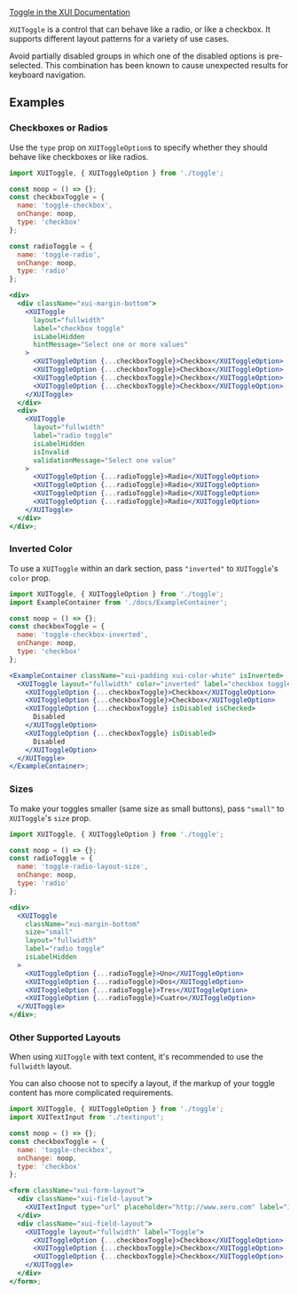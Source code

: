 <div class="xui-margin-vertical">
	<a href="../section-building-blocks-controls-toggle.html" isDocLink>Toggle in the XUI Documentation</a>
</div>

`XUIToggle` is a control that can behave like a radio, or like a checkbox. It supports different layout patterns for a variety of use cases.

Avoid partially disabled groups in which one of the disabled options is pre-selected. This combination has been known to cause unexpected results for keyboard navigation.

## Examples

### Checkboxes or Radios

Use the `type` prop on `XUIToggleOption`s to specify whether they should behave like checkboxes or like radios.

```jsx harmony
import XUIToggle, { XUIToggleOption } from './toggle';

const noop = () => {};
const checkboxToggle = {
  name: 'toggle-checkbox',
  onChange: noop,
  type: 'checkbox'
};

const radioToggle = {
  name: 'toggle-radio',
  onChange: noop,
  type: 'radio'
};

<div>
  <div className="xui-margin-bottom">
    <XUIToggle
      layout="fullwidth"
      label="checkbox toggle"
      isLabelHidden
      hintMessage="Select one or more values"
    >
      <XUIToggleOption {...checkboxToggle}>Checkbox</XUIToggleOption>
      <XUIToggleOption {...checkboxToggle}>Checkbox</XUIToggleOption>
      <XUIToggleOption {...checkboxToggle}>Checkbox</XUIToggleOption>
      <XUIToggleOption {...checkboxToggle}>Checkbox</XUIToggleOption>
    </XUIToggle>
  </div>
  <div>
    <XUIToggle
      layout="fullwidth"
      label="radio toggle"
      isLabelHidden
      isInvalid
      validationMessage="Select one value"
    >
      <XUIToggleOption {...radioToggle}>Radio</XUIToggleOption>
      <XUIToggleOption {...radioToggle}>Radio</XUIToggleOption>
      <XUIToggleOption {...radioToggle}>Radio</XUIToggleOption>
      <XUIToggleOption {...radioToggle}>Radio</XUIToggleOption>
    </XUIToggle>
  </div>
</div>;
```

### Inverted Color

To use a `XUIToggle` within an dark section, pass `"inverted"` to `XUIToggle`'s `color` prop.

```jsx harmony
import XUIToggle, { XUIToggleOption } from './toggle';
import ExampleContainer from './docs/ExampleContainer';

const noop = () => {};
const checkboxToggle = {
  name: 'toggle-checkbox-inverted',
  onChange: noop,
  type: 'checkbox'
};

<ExampleContainer className="xui-padding xui-color-white" isInverted>
  <XUIToggle layout="fullwidth" color="inverted" label="checkbox toggle" isLabelHidden>
    <XUIToggleOption {...checkboxToggle}>Checkbox</XUIToggleOption>
    <XUIToggleOption {...checkboxToggle}>Checkbox</XUIToggleOption>
    <XUIToggleOption {...checkboxToggle} isDisabled isChecked>
      Disabled
    </XUIToggleOption>
    <XUIToggleOption {...checkboxToggle} isDisabled>
      Disabled
    </XUIToggleOption>
  </XUIToggle>
</ExampleContainer>;
```

### Sizes

To make your toggles smaller (same size as small buttons), pass `"small"` to `XUIToggle`'s `size` prop.

```jsx harmony
import XUIToggle, { XUIToggleOption } from './toggle';

const noop = () => {};
const radioToggle = {
  name: 'toggle-radio-layout-size',
  onChange: noop,
  type: 'radio'
};

<div>
  <XUIToggle
    className="xui-margin-bottom"
    size="small"
    layout="fullwidth"
    label="radio toggle"
    isLabelHidden
  >
    <XUIToggleOption {...radioToggle}>Uno</XUIToggleOption>
    <XUIToggleOption {...radioToggle}>Dos</XUIToggleOption>
    <XUIToggleOption {...radioToggle}>Tres</XUIToggleOption>
    <XUIToggleOption {...radioToggle}>Cuatro</XUIToggleOption>
  </XUIToggle>
</div>;
```

### Other Supported Layouts

When using `XUIToggle` with text content, it's recommended to use the `fullwidth` layout.

You can also choose not to specify a layout, if the markup of your toggle content has more complicated requirements.

```jsx harmony
import XUIToggle, { XUIToggleOption } from './toggle';
import XUITextInput from './textinput';

const noop = () => {};
const checkboxToggle = {
  name: 'toggle-checkbox',
  onChange: noop,
  type: 'checkbox'
};

<form className="xui-form-layout">
  <div className="xui-field-layout">
    <XUITextInput type="url" placeholder="http://www.xero.com" label="Input" />
  </div>
  <div className="xui-field-layout">
    <XUIToggle layout="fullwidth" label="Toggle">
      <XUIToggleOption {...checkboxToggle}>Checkbox</XUIToggleOption>
      <XUIToggleOption {...checkboxToggle}>Checkbox</XUIToggleOption>
      <XUIToggleOption {...checkboxToggle}>Checkbox</XUIToggleOption>
    </XUIToggle>
  </div>
</form>;
```
